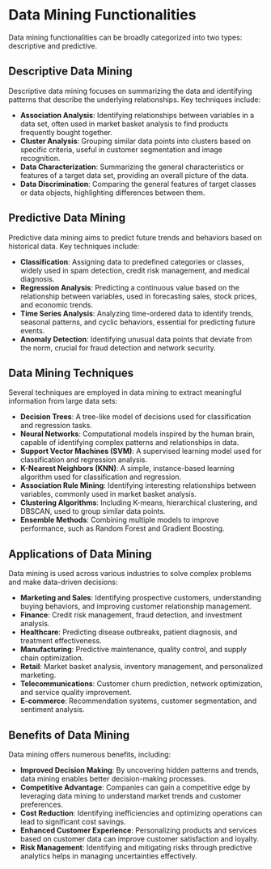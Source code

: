 # Data Mining Functionalities
Data mining functionalities can be broadly categorized into two types: descriptive and predictive.

## Descriptive Data Mining
Descriptive data mining focuses on summarizing the data and identifying patterns that describe the underlying relationships. Key techniques include:

- __Association Analysis__: Identifying relationships between variables in a data set, often used in market basket analysis to find products frequently bought together.
- __Cluster Analysis__: Grouping similar data points into clusters based on specific criteria, useful in customer segmentation and image recognition.
- __Data Characterization__: Summarizing the general characteristics or features of a target data set, providing an overall picture of the data.
- __Data Discrimination__: Comparing the general features of target classes or data objects, highlighting differences between them.


## Predictive Data Mining
Predictive data mining aims to predict future trends and behaviors based on historical data. Key techniques include:

- __Classification__: Assigning data to predefined categories or classes, widely used in spam detection, credit risk management, and medical diagnosis.
- __Regression Analysis__: Predicting a continuous value based on the relationship between variables, used in forecasting sales, stock prices, and economic trends.
- __Time Series Analysis__: Analyzing time-ordered data to identify trends, seasonal patterns, and cyclic behaviors, essential for predicting future events.
- __Anomaly Detection__: Identifying unusual data points that deviate from the norm, crucial for fraud detection and network security.

## Data Mining Techniques
Several techniques are employed in data mining to extract meaningful information from large data sets:

- __Decision Trees__: A tree-like model of decisions used for classification and regression tasks.
- __Neural Networks__: Computational models inspired by the human brain, capable of identifying complex patterns and relationships in data.
- __Support Vector Machines (SVM)__: A supervised learning model used for classification and regression analysis.
- __K-Nearest Neighbors (KNN)__: A simple, instance-based learning algorithm used for classification and regression.
- __Association Rule Mining__: Identifying interesting relationships between variables, commonly used in market basket analysis.
- __Clustering Algorithms__: Including K-means, hierarchical clustering, and DBSCAN, used to group similar data points.
- __Ensemble Methods__: Combining multiple models to improve performance, such as Random Forest and Gradient Boosting.


## Applications of Data Mining
Data mining is used across various industries to solve complex problems and make data-driven decisions:

- __Marketing and Sales__: Identifying prospective customers, understanding buying behaviors, and improving customer relationship management.
- __Finance__: Credit risk management, fraud detection, and investment analysis.
- __Healthcare__: Predicting disease outbreaks, patient diagnosis, and treatment effectiveness.
- __Manufacturing__: Predictive maintenance, quality control, and supply chain optimization.
- __Retail__: Market basket analysis, inventory management, and personalized marketing.
- __Telecommunications__: Customer churn prediction, network optimization, and service quality improvement.
- __E-commerce__: Recommendation systems, customer segmentation, and sentiment analysis.

## Benefits of Data Mining
Data mining offers numerous benefits, including:

- __Improved Decision Making__: By uncovering hidden patterns and trends, data mining enables better decision-making processes.
- __Competitive Advantage__: Companies can gain a competitive edge by leveraging data mining to understand market trends and customer preferences.
- __Cost Reduction__: Identifying inefficiencies and optimizing operations can lead to significant cost savings.
- __Enhanced Customer Experience__: Personalizing products and services based on customer data can improve customer satisfaction and loyalty.
- __Risk Management__: Identifying and mitigating risks through predictive analytics helps in managing uncertainties effectively.
